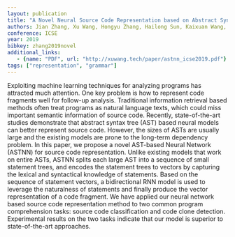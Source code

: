 ```yaml
---
layout: publication
title: "A Novel Neural Source Code Representation based on Abstract Syntax Tree"
authors: Jian Zhang, Xu Wang, Hongyu Zhang, Hailong Sun, Kaixuan Wang, Xudong Liu
conference: ICSE
year: 2019
bibkey: zhang2019novel
additional_links:
   - {name: "PDF", url: "http://xuwang.tech/paper/astnn_icse2019.pdf"}
tags: ["representation", "grammar"]
---
```

Exploiting machine learning techniques for analyzing programs has attracted much attention. One key problem is how to represent code fragments well for follow-up analysis. Traditional information retrieval based methods often treat programs as natural language texts, which could miss important semantic information of source code. Recently, state-of-the-art studies demonstrate that abstract syntax tree (AST) based neural models can better represent source code. However, the sizes of ASTs are usually large and the existing models are prone to the long-term dependency problem. In this paper, we propose a novel AST-based Neural Network (ASTNN) for source code representation. Unlike existing models that work on entire ASTs, ASTNN splits each large AST into a sequence of small statement trees, and encodes the statement trees to vectors by capturing the lexical and syntactical knowledge of statements. Based on the sequence of statement vectors, a bidirectional RNN model is used to leverage the naturalness of statements and finally produce the vector representation of a code fragment. We have applied our neural network based source code representation method to two common program comprehension tasks: source code classification and code clone detection. Experimental results on the two tasks indicate that our model is superior to state-of-the-art approaches.
